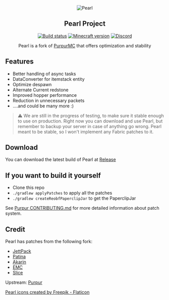 <div align="center">
<img src="https://i.imgur.com/ZgcOdsN.png" alt="Pearl">
  
## Pearl Project

[![Build status](https://img.shields.io/github/workflow/status/minhh2792/Pearl/Build?logo=github)](https://github.com/minhh2792/Pearl/actions)
[![Minecraft version](https://img.shields.io/static/v1?label=Minecraft&message=1.18.2&color=green&logo=java)](https://www.minecraft.net/en-us/article/minecraft-java-edition-1-18-2)
[![Discord](https://img.shields.io/discord/951410587030667294.svg?label=&logo=discord&logoColor=ffffff&color=7389D8&labelColor=6A7EC2)](https://discord.gg/ZFAtK5Mx9w)
  
Pearl is a fork of [PurpurMC](https://github.com/PurpurMC/Purpur) that offers optimization and stability
  
</div>

## Features

* Better handling of async tasks
* DataConverter for itemstack entity
* Optimize despawn
* Alternate Current redstone
* Improved hopper performance
* Reduction in unnecessary packets
* ....and could be many more :)

> ⚠️ We are still in the progress of testing, to make sure it stable enough to use on production. Right now you can download and use Pearl, but remember to backup your server in case of anything go wrong. Pearl meant to be stable, so I won't implement any Fabric patches to it. 

## Download

You can download the latest build of Pearl at [Release](https://github.com/minhh2792/Pearl/releases)

## If you want to build it yourself

* Clone this repo
* `./gradlew applyPatches` to apply all the patches
* `./gradlew createReobfPaperclipJar` to get the PaperclipJar

See [Purpur CONTRIBUTING.md](https://github.com/PurpurMC/Purpur/blob/ver/1.18.2/CONTRIBUTING.md) for more detailed information about patch system.

## Credit

Pearl has patches from the following fork:

* [JettPack](https://gitlab.com/Titaniumtown/JettPack)
* [Patina](https://github.com/PatinaMC/Patina)
* [Akarin](https://github.com/Akarin-project/Akarin)
* [EMC](https://github.com/starlis/empirecraft)
* [Slice](https://github.com/Cryptite/Slice)

Upstream: [Purpur](https://github.com/PurpurMC/Purpur)

<a href="https://www.flaticon.com/free-icons/pearl" title="pearl icons">Pearl icons created by Freepik - Flaticon</a>
